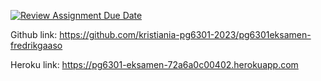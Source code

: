 [![Review Assignment Due Date](https://classroom.github.com/assets/deadline-readme-button-24ddc0f5d75046c5622901739e7c5dd533143b0c8e959d652212380cedb1ea36.svg)](https://classroom.github.com/a/pgC2zHhI)

Github link: https://github.com/kristiania-pg6301-2023/pg6301eksamen-fredrikgaaso

Heroku link: https://pg6301-eksamen-72a6a0c00402.herokuapp.com